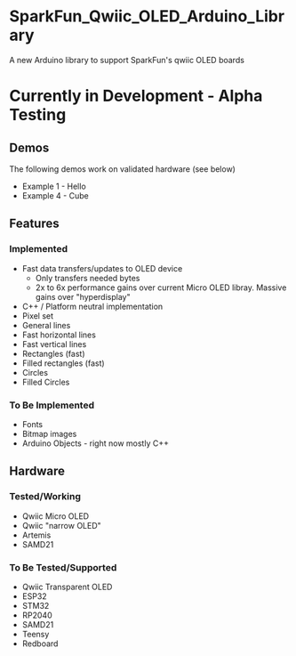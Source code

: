 # SparkFun_Qwiic_OLED_Arduino_Library

A new Arduino library to support SparkFun's qwiic OLED boards

Currently in Development - Alpha Testing
========================================

## Demos
The following demos work on validated hardware (see below)
* Example 1 - Hello
* Example 4 - Cube
## Features
### Implemented
* Fast data transfers/updates to OLED device 
  * Only transfers needed bytes
  * 2x to 6x performance gains over current Micro OLED libray. Massive gains over "hyperdisplay"
* C++ / Platform neutral implementation
* Pixel set
* General lines
* Fast horizontal lines
* Fast vertical lines
* Rectangles (fast)
* Filled rectangles (fast)
* Circles
* Filled Circles
### To Be Implemented
* Fonts
* Bitmap images
* Arduino Objects - right now mostly C++
## Hardware
### Tested/Working
* Qwiic Micro OLED
* Qwiic "narrow OLED"
* Artemis
* SAMD21
### To Be Tested/Supported
* Qwiic Transparent OLED
* ESP32
* STM32
* RP2040
* SAMD21
* Teensy
* Redboard
